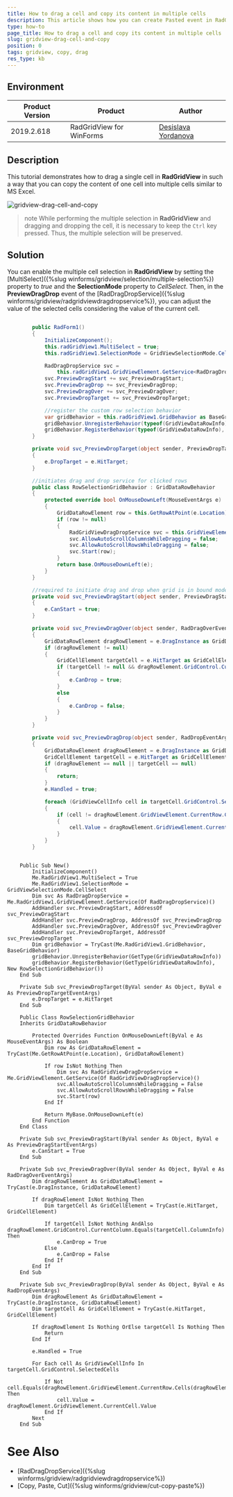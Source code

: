```yaml
---
title: How to drag a cell and copy its content in multiple cells
description: This article shows how you can create Pasted event in RadGridView.
type: how-to
page_title: How to drag a cell and copy its content in multiple cells
slug: gridview-drag-cell-and-copy
position: 0
tags: gridview, copy, drag
res_type: kb
---
```


## Environment
 
|Product Version|Product|Author|
|----|----|----|
|2019.2.618|RadGridView for WinForms|[Desislava Yordanova](https://www.telerik.com/blogs/author/desislava-yordanova)|
 

## Description

This tutorial demonstrates how to drag a single cell in **RadGridView** in such a way that you can copy the content of one cell into multiple cells similar to MS Excel. 

![gridview-drag-cell-and-copy](images/gridview-drag-cell-and-copy001.gif)

>note While performing the multiple selection in **RadGridView** and dragging and dropping the cell, it is necessary to keep the `Ctrl` key pressed. Thus, the multiple selection will be preserved. 

## Solution 

You can enable the multiple cell selection in **RadGridView** by setting the [MultiSelect]({%slug winforms/gridview/selection/multiple-selection%}) property to *true* and the **SelectionMode** property to *CellSelect*. Then, in the **PreviewDragDrop** event of the [RadDragDropService]({%slug winforms/gridview/radgridviewdragdropservice%}), you can adjust the value of the selected cells considering the value of the current cell. 

````C#

        public RadForm1()
        {
            InitializeComponent();
            this.radGridView1.MultiSelect = true;
            this.radGridView1.SelectionMode = GridViewSelectionMode.CellSelect;

            RadDragDropService svc =
                this.radGridView1.GridViewElement.GetService<RadDragDropService>();
            svc.PreviewDragStart += svc_PreviewDragStart;
            svc.PreviewDragDrop += svc_PreviewDragDrop;
            svc.PreviewDragOver += svc_PreviewDragOver;
            svc.PreviewDropTarget += svc_PreviewDropTarget;

            //register the custom row selection behavior
            var gridBehavior = this.radGridView1.GridBehavior as BaseGridBehavior;
            gridBehavior.UnregisterBehavior(typeof(GridViewDataRowInfo));
            gridBehavior.RegisterBehavior(typeof(GridViewDataRowInfo), new RowSelectionGridBehavior());
        }

        private void svc_PreviewDropTarget(object sender, PreviewDropTargetEventArgs e)
        {
            e.DropTarget = e.HitTarget;
        }

        //initiates drag and drop service for clicked rows
        public class RowSelectionGridBehavior : GridDataRowBehavior
        {
            protected override bool OnMouseDownLeft(MouseEventArgs e)
            {
                GridDataRowElement row = this.GetRowAtPoint(e.Location) as GridDataRowElement;
                if (row != null)
                {
                    RadGridViewDragDropService svc = this.GridViewElement.GetService<RadGridViewDragDropService>();
                    svc.AllowAutoScrollColumnsWhileDragging = false;
                    svc.AllowAutoScrollRowsWhileDragging = false;
                    svc.Start(row);
                }
                return base.OnMouseDownLeft(e);
            }
        }

        //required to initiate drag and drop when grid is in bound mode
        private void svc_PreviewDragStart(object sender, PreviewDragStartEventArgs e)
        {
            e.CanStart = true;
        }

        private void svc_PreviewDragOver(object sender, RadDragOverEventArgs e)
        {
            GridDataRowElement dragRowElement = e.DragInstance as GridDataRowElement;
            if (dragRowElement != null)
            {
                GridCellElement targetCell = e.HitTarget as GridCellElement;
                if (targetCell != null && dragRowElement.GridControl.CurrentColumn == targetCell.ColumnInfo)
                {
                    e.CanDrop = true;
                }
                else
                {
                    e.CanDrop = false;
                }
            }
        }

        private void svc_PreviewDragDrop(object sender, RadDropEventArgs e)
        {
            GridDataRowElement dragRowElement = e.DragInstance as GridDataRowElement;
            GridCellElement targetCell = e.HitTarget as GridCellElement;
            if (dragRowElement == null || targetCell == null)
            {
                return;
            }
            e.Handled = true;

            foreach (GridViewCellInfo cell in targetCell.GridControl.SelectedCells)
            {
                if (cell != dragRowElement.GridViewElement.CurrentRow.Cells[dragRowElement.GridViewElement.CurrentColumn.Name])
                {
                    cell.Value = dragRowElement.GridViewElement.CurrentCell.Value;
                }
            }
        }

````
````VB.NET

    Public Sub New()
        InitializeComponent()
        Me.RadGridView1.MultiSelect = True
        Me.RadGridView1.SelectionMode = GridViewSelectionMode.CellSelect
        Dim svc As RadDragDropService = Me.RadGridView1.GridViewElement.GetService(Of RadDragDropService)()
        AddHandler svc.PreviewDragStart, AddressOf svc_PreviewDragStart
        AddHandler svc.PreviewDragDrop, AddressOf svc_PreviewDragDrop
        AddHandler svc.PreviewDragOver, AddressOf svc_PreviewDragOver
        AddHandler svc.PreviewDropTarget, AddressOf svc_PreviewDropTarget
        Dim gridBehavior = TryCast(Me.RadGridView1.GridBehavior, BaseGridBehavior)
        gridBehavior.UnregisterBehavior(GetType(GridViewDataRowInfo))
        gridBehavior.RegisterBehavior(GetType(GridViewDataRowInfo), New RowSelectionGridBehavior())
    End Sub

    Private Sub svc_PreviewDropTarget(ByVal sender As Object, ByVal e As PreviewDropTargetEventArgs)
        e.DropTarget = e.HitTarget
    End Sub

    Public Class RowSelectionGridBehavior
    Inherits GridDataRowBehavior

        Protected Overrides Function OnMouseDownLeft(ByVal e As MouseEventArgs) As Boolean
            Dim row As GridDataRowElement = TryCast(Me.GetRowAtPoint(e.Location), GridDataRowElement)

            If row IsNot Nothing Then
                Dim svc As RadGridViewDragDropService = Me.GridViewElement.GetService(Of RadGridViewDragDropService)()
                svc.AllowAutoScrollColumnsWhileDragging = False
                svc.AllowAutoScrollRowsWhileDragging = False
                svc.Start(row)
            End If

            Return MyBase.OnMouseDownLeft(e)
        End Function
    End Class

    Private Sub svc_PreviewDragStart(ByVal sender As Object, ByVal e As PreviewDragStartEventArgs)
        e.CanStart = True
    End Sub

    Private Sub svc_PreviewDragOver(ByVal sender As Object, ByVal e As RadDragOverEventArgs)
        Dim dragRowElement As GridDataRowElement = TryCast(e.DragInstance, GridDataRowElement)

        If dragRowElement IsNot Nothing Then
            Dim targetCell As GridCellElement = TryCast(e.HitTarget, GridCellElement)

            If targetCell IsNot Nothing AndAlso dragRowElement.GridControl.CurrentColumn.Equals(targetCell.ColumnInfo) Then
                e.CanDrop = True
            Else
                e.CanDrop = False
            End If
        End If
    End Sub

    Private Sub svc_PreviewDragDrop(ByVal sender As Object, ByVal e As RadDropEventArgs)
        Dim dragRowElement As GridDataRowElement = TryCast(e.DragInstance, GridDataRowElement)
        Dim targetCell As GridCellElement = TryCast(e.HitTarget, GridCellElement)

        If dragRowElement Is Nothing OrElse targetCell Is Nothing Then
            Return
        End If

        e.Handled = True

        For Each cell As GridViewCellInfo In targetCell.GridControl.SelectedCells

            If Not cell.Equals(dragRowElement.GridViewElement.CurrentRow.Cells(dragRowElement.GridViewElement.CurrentColumn.Name)) Then
                cell.Value = dragRowElement.GridViewElement.CurrentCell.Value
            End If
        Next
    End Sub      

```` 

# See Also

* [RadDragDropService]({%slug winforms/gridview/radgridviewdragdropservice%})
* [Copy, Paste, Cut]({%slug winforms/gridview/cut-copy-paste%}) 





    
   
  
    
 
